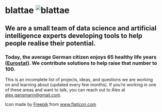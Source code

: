 # blattae <img src="http://s0288.pythonanywhere.com/static/insect.png" alt="blattae" class="inline"/>

## We are a small team of data science and artificial intelligence experts developing tools to help people realise their potential. 
### Today, the average German citizen enjoys 65 healthy life years <a href="http://ec.europa.eu/eurostat/statistics-explained/index.php?title=File:Healthy_life_years,_2015_(years)_YB17.png" title="Eurostat">(Eurostat)</a>. We contribute solutions to help raise that number to 100.

This is an incomplete list of projects, ideas, and questions we are working on and learning about (updated every few months).
If you’re working in one of these areas and want to talk, you can reach out to Alex at alex.gansmann@gmail.com.
































Icon made by <a href="http://www.freepik.com" title="Freepik">Freepik</a> from www.flaticon.com
